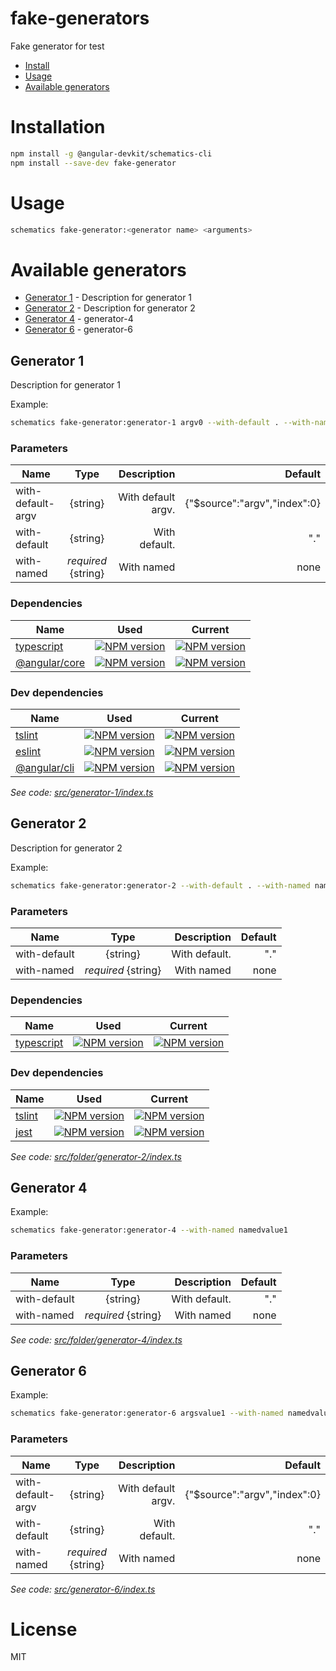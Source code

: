 fake-generators
===============

Fake generator for test

<!-- generators -->

* [Install](#install)
* [Usage](#usage)
* [Available generators](#available-generators)

# Installation
```bash
npm install -g @angular-devkit/schematics-cli
npm install --save-dev fake-generator
```

# Usage
```bash
schematics fake-generator:<generator name> <arguments>
```

# Available generators
* [Generator 1](#generator-1) - Description for generator 1
* [Generator 2](#generator-2) - Description for generator 2
* [Generator 4](#generator-4) - generator-4
* [Generator 6](#generator-6) - generator-6
## Generator 1
Description for generator 1

Example:
```bash
schematics fake-generator:generator-1 argv0 --with-default . --with-named name
```

### Parameters
| Name | Type | Description | Default |
|------|:----:|------------:|--------:|
| with-default-argv | {string} | With default argv. | {"$source":"argv","index":0} |
| with-default | {string} | With default. | "." |
| with-named | *required* {string} | With named | none |

### Dependencies
| Name | Used | Current |
| ------ | ------ | ------ |
| [typescript](https://www.npmjs.com/package/typescript) | [![NPM version](https://img.shields.io/badge/npm_package-1.1.1-9cf.svg)](https://www.npmjs.com/package/typescript) | [![NPM version](https://badge.fury.io/js/typescript.svg)](https://www.npmjs.com/package/typescript) |
| [@angular/core](https://www.npmjs.com/package/@angular/core) | [![NPM version](https://img.shields.io/badge/npm_package-3.0.0-9cf.svg)](https://www.npmjs.com/package/@angular/core) | [![NPM version](https://badge.fury.io/js/%40angular%2Fcore.svg)](https://www.npmjs.com/package/@angular/core) |

### Dev dependencies
| Name | Used | Current |
| ------ | ------ | ------ |
| [tslint](https://www.npmjs.com/package/tslint) | [![NPM version](https://img.shields.io/badge/npm_package-2.2.2-9cf.svg)](https://www.npmjs.com/package/tslint) | [![NPM version](https://badge.fury.io/js/tslint.svg)](https://www.npmjs.com/package/tslint) |
| [eslint](https://www.npmjs.com/package/eslint) | [![NPM version](https://img.shields.io/badge/npm_package-9.9.9-9cf.svg)](https://www.npmjs.com/package/eslint) | [![NPM version](https://badge.fury.io/js/eslint.svg)](https://www.npmjs.com/package/eslint) |
| [@angular/cli](https://www.npmjs.com/package/@angular/cli) | [![NPM version](https://img.shields.io/badge/npm_package-3.0.0-9cf.svg)](https://www.npmjs.com/package/@angular/cli) | [![NPM version](https://badge.fury.io/js/%40angular%2Fcli.svg)](https://www.npmjs.com/package/@angular/cli) |

_See code: [src/generator-1/index.ts](https://github.com/EndyKaufman/schematics-readme/tree/develop/test/fixtures/fake-generator/src/generator-1/index.ts)_

## Generator 2
Description for generator 2

Example:
```bash
schematics fake-generator:generator-2 --with-default . --with-named name
```

### Parameters
| Name | Type | Description | Default |
|------|:----:|------------:|--------:|
| with-default | {string} | With default. | "." |
| with-named | *required* {string} | With named | none |

### Dependencies
| Name | Used | Current |
| ------ | ------ | ------ |
| [typescript](https://www.npmjs.com/package/typescript) | [![NPM version](https://img.shields.io/badge/npm_package-3.3.3-9cf.svg)](https://www.npmjs.com/package/typescript) | [![NPM version](https://badge.fury.io/js/typescript.svg)](https://www.npmjs.com/package/typescript) |

### Dev dependencies
| Name | Used | Current |
| ------ | ------ | ------ |
| [tslint](https://www.npmjs.com/package/tslint) | [![NPM version](https://img.shields.io/badge/npm_package-5.5.5-9cf.svg)](https://www.npmjs.com/package/tslint) | [![NPM version](https://badge.fury.io/js/tslint.svg)](https://www.npmjs.com/package/tslint) |
| [jest](https://www.npmjs.com/package/jest) | [![NPM version](https://img.shields.io/badge/npm_package-5.5.5-9cf.svg)](https://www.npmjs.com/package/jest) | [![NPM version](https://badge.fury.io/js/jest.svg)](https://www.npmjs.com/package/jest) |

_See code: [src/folder/generator-2/index.ts](https://github.com/EndyKaufman/schematics-readme/tree/develop/test/fixtures/fake-generator/src/folder/generator-2/index.ts)_

## Generator 4


Example:
```bash
schematics fake-generator:generator-4 --with-named namedvalue1
```

### Parameters
| Name | Type | Description | Default |
|------|:----:|------------:|--------:|
| with-default | {string} | With default. | "." |
| with-named | *required* {string} | With named | none |



_See code: [src/folder/generator-4/index.ts](https://github.com/EndyKaufman/schematics-readme/tree/develop/test/fixtures/fake-generator/src/folder/generator-4/index.ts)_

## Generator 6


Example:
```bash
schematics fake-generator:generator-6 argsvalue1 --with-named namedvalue1
```

### Parameters
| Name | Type | Description | Default |
|------|:----:|------------:|--------:|
| with-default-argv | {string} | With default argv. | {"$source":"argv","index":0} |
| with-default | {string} | With default. | "." |
| with-named | *required* {string} | With named | none |



_See code: [src/generator-6/index.ts](https://github.com/EndyKaufman/schematics-readme/tree/develop/test/fixtures/fake-generator/src/generator-6/index.ts)_

<!-- generatorsstop -->

# License

MIT